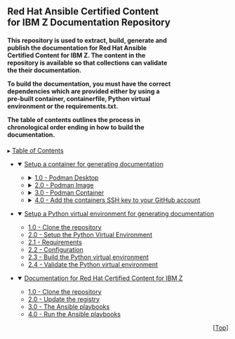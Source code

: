<h2 align="left" style="width:75%;">Red Hat Ansible Certified Content for IBM Z Documentation Repository</h2>
<h4 align="left"  style="width:75%;">

This repository is used to extract, build, generate and publish the documentation for
Red Hat Ansible Certified Content for IBM Z. The content in the repository is available
so that collections can validate the their documentation.<br>

To build the documentation, you must have the correct dependencies which are provided
either by using a pre-built container, containerfile, Python virtual environment or
the requirements.txt. <br>

The table of contents outlines the process in chronological order ending in how to
build the documentation.
</h4>

<!-- META  &  Breadcrumbs -->
<a id="readme-top"></a>
▸ [Table of Contents](README.md)

<ul>
  <li>
    <details open><summary><a href="./toc/container_usage/README.md#setup-a-container-for-generating-documentation">Setup a container for generating documentation</a></summary></details>
  </li>
  <ul>
    <li>
      <details>
        <summary><a href="./toc/container_usage/README.md#10-podman-desktop">1.0 - Podman Desktop</a></summary>
        <ul>
          <li><a href="./toc/container_usage/README.md#11---download-podman-desktop">1.1 - Download Podman Desktop</a></li>
          <li><a href="./toc/container_usage/README.md#12---install-podman-desktop">1.2 - Install Podman Desktop</a></li>
        </ul>
      </details>
    </li>
    <li><details><summary><a href="./toc/container/README.md#20-podman-image">2.0 - Podman Image</a></summary>
      <ul>
        <li><a href="./toc/container_usage/README.md#21---build-the-image-using-the-containerfile">2.1 - Build the image using a Containerfile</a></li>
        <li><a href="./toc/container_usage/README.md#22---obtain-the-prebuilt-image">2.2 - Obtain the prebuilt image</a></li>
        <li><a href="./toc/container_usage/README.md#23---load-the-prebuilt-image">2.3 - Load the prebuilt imagee</a></li>
      </ul>
      </details>
    </li>
    <li>
      <details><summary><a href="./toc/container_usage/README.md#30-podman-container">3.0 - Podman Container</a></summary>
      <ul>
        <li><a href="./toc/container_usage/README.md#31---start-the-container-in-detached-mode">3.1 - Start the container in detached mode</a></li>
        <li><a href="./toc/container_usage/README.md#32---connect-interactively-to-a-container">3.2 - Connect interactively to a container</a></li>
        <li><a href="./toc/container_usage/README.md#33---other-commands-to-aid-in-managing-the-container">3.2 - Other commands to aid in managing the container</a></li>
      </ul>
      </details>
    </li>
    <li>
      <details>
        <summary>
          <a href="./toc/container_usage/README.md#40-add-the-ssh-key-to-your-github-account">4.0 - Add the containers SSH key to your GitHub account</a>
        </summary>
      <ul>
        <li>
          <a href="./toc/container_usage/README.md#41---copy-the-ssh-public-key">4.1 - Copy the SSH public key </a>
        </li>
        <li>
          <a href="./toc/container_usage/README.md#42---add-the-ssh-public-key-to-github">4.2 - Add the SSH public key to GitHub</a>
        </li>
      </ul>
      </details>
    </li>
  </ul>
</ul>

<ul>
  <li>
    <details open><summary><a href="./toc/venv_usage/README.md#setup-a-python-virtual-environment-for-generating-documentation">Setup a Python virtual environment for generating documentation</a></summary>
    <ul>
      <li><a href="./toc/venv_usage/README.md#10-clone-the-repository">1.0 - Clone the repository </a></li>
      <li><a href="./toc/venv_usage/README.md#20-setup-the-python-virtual-environment">2.0 - Setup the Python Virtual Environment</a></li>
      <li><a href="./toc/venv_usage/README.md#21-requirements">2.1 - Requirements</a></li>
      <li><a href="./toc/venv_usage/README.md#22-configuration">2.2 - Configuration</a></li>
      <li><a href="./toc/venv_usage/README.md#23-build-the-python-virtual-environment">2.3 - Build the Python virtual environment</a></li>
      <li><a href="./toc/venv_usage/README.md#24-validate-the-python-virtual-environment">2.4 - Validate the Python virtual environment</a></li>
    </ul>
    </details>
  </li>
</ul>

<ul>
  <li>
    <details open>
      <summary>
        <a href="./toc/doc_generation/README.md#documentation-for-red-hat-certified-content-for-ibm-z">Documentation for Red Hat Certified Content for IBM Z</a>
      </summary>
      <ul>
        <li><a href="./toc/doc_generation/README.md#10-clone-the-repository">1.0 - Clone the repository</a></li>
        <li><a href="./toc/doc_generation/README.md#20-update-the-registry">2.0 - Update the registry</a></li>
        <li><a href="./toc/doc_generation/README.md#30-the-ansible-playbooks">3.0 - The Ansible playbooks</a></li>
        <li><a href="./toc/doc_generation/README.md#40-run-the-ansible-playbooks">4.0 - Run the Ansible playbooks</a></li>
      </ul>
      </details>
    </li>
</ul>

<p align="right">[<a href="#readme-top">Top</a>]</p>